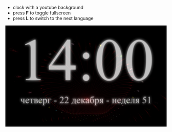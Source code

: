 - clock with a youtube background
- press **F** to toggle fullscreen
- press **L** to switch to the next language

![Clock screenshot](/clock-screenshot.png?raw=true "Clock screenshot")